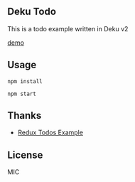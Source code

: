 ## Deku Todo

This is a todo example written in Deku v2

[demo]()

## Usage

```
npm install

npm start
```

## Thanks
* [Redux Todos Example](http://redux.js.org/docs/basics/ExampleTodoList.html)

## License

MIC


